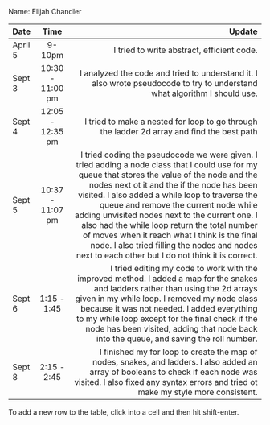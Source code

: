 Name: Elijah Chandler

| Date    |       Time        |                                                                                                                                                                                                                                                                                                                                                                                                                                                                                                                                           Update |
|:--------|:-----------------:|-------------------------------------------------------------------------------------------------------------------------------------------------------------------------------------------------------------------------------------------------------------------------------------------------------------------------------------------------------------------------------------------------------------------------------------------------------------------------------------------------------------------------------------------------:|
| April 5 |      9-10pm       |                                                                                                                                                                                                                                                                                                                                                                                                                                                                                                       I tried to write abstract, efficient code. |
| Sept 3  | 10:30 - 11:00 pm  |                                                                                                                                                                                                                                                                                                                                                                                                                        I analyzed the code and tried to understand it. I also wrote pseudocode to try to understand what algorithm I should use. |
| Sept 4  | 12:05  - 12:35 pm |                                                                                                                                                                                                                                                                                                                                                                                                                                                       I tried to make a nested for loop to go through the ladder 2d array and find the best path |
| Sept 5  | 10:37 - 11:07 pm  | I tried coding the pseudocode we were given. I tried adding a node class that I could use for my queue that stores the value of the node and the nodes next ot it and the if the node has been visited. I also added a while loop to traverse the queue and remove the current node while adding unvisited nodes next to the current one. I also had the while loop return the total number of moves when it reach what I think is the final node. I also tried filling the nodes and nodes next to each other but I do not think it is correct. |
| Sept 6  |    1:15 - 1:45    |                                                                                                                                                                     I tried editing my code to work with the improved method. I added a map for the snakes and ladders rather than using the 2d arrays given in my while loop. I removed my node class because it was not needed. I added everything to my while loop except for the final check if the node has been visited, adding that node back into the queue, and saving the roll number. |
| Sept 8  |    2:15 - 2:45    |                                                                                                                                                                                                                                                                                                                          I finished my for loop to create the map of nodes, snakes, and ladders. I also added an array of booleans to check if each node was visited. I also fixed any syntax errors and tried ot make my style more consistent. |



To add a new row to the table, click into a cell and then hit shift-enter.